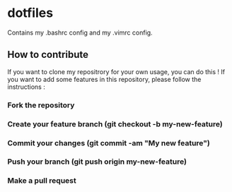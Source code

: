 # dotfiles
Contains my .bashrc config and my .vimrc config.

## How to contribute
If you want to clone my repositrory for your own usage, you can do this !
If you want to add some features in this repository, please follow the instructions :
### Fork the repository
### Create your feature branch (git checkout -b my-new-feature)
### Commit your changes (git commit -am "My new feature")
### Push your branch (git push origin my-new-feature)
### Make a pull request
